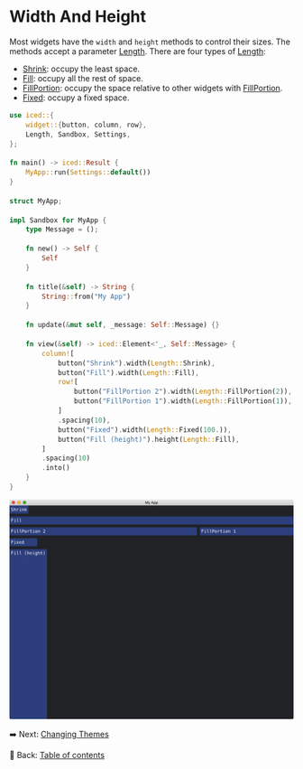# Width And Height

Most widgets have the `width` and `height` methods to control their sizes.
The methods accept a parameter [Length](https://docs.rs/iced/latest/iced/enum.Length.html).
There are four types of [Length](https://docs.rs/iced/latest/iced/enum.Length.html):

* [Shrink](https://docs.rs/iced/latest/iced/enum.Length.html#variant.Shrink): occupy the least space.
* [Fill](https://docs.rs/iced/latest/iced/enum.Length.html#variant.Fill): occupy all the rest of space.
* [FillPortion](https://docs.rs/iced/latest/iced/enum.Length.html#variant.FillPortion): occupy the space relative to other widgets with [FillPortion](https://docs.rs/iced/latest/iced/enum.Length.html#variant.FillPortion).
* [Fixed](https://docs.rs/iced/latest/iced/enum.Length.html#variant.Fixed): occupy a fixed space.

```rust
use iced::{
    widget::{button, column, row},
    Length, Sandbox, Settings,
};

fn main() -> iced::Result {
    MyApp::run(Settings::default())
}

struct MyApp;

impl Sandbox for MyApp {
    type Message = ();

    fn new() -> Self {
        Self
    }

    fn title(&self) -> String {
        String::from("My App")
    }

    fn update(&mut self, _message: Self::Message) {}

    fn view(&self) -> iced::Element<'_, Self::Message> {
        column![
            button("Shrink").width(Length::Shrink),
            button("Fill").width(Length::Fill),
            row![
                button("FillPortion 2").width(Length::FillPortion(2)),
                button("FillPortion 1").width(Length::FillPortion(1)),
            ]
            .spacing(10),
            button("Fixed").width(Length::Fixed(100.)),
            button("Fill (height)").height(Length::Fill),
        ]
        .spacing(10)
        .into()
    }
}
```

![Width And Height](./pic/width_and_height.png)

:arrow_right:  Next: [Changing Themes](./changing_themes.md)

:blue_book: Back: [Table of contents](./../README.md)
